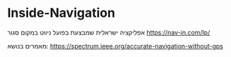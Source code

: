 # Inside-Navigation


אפליקציה ישראלית שמבצעת בפועל ניווט במקום סגור
https://nav-in.com/lp/


מאמרים בנושא:
https://spectrum.ieee.org/accurate-navigation-without-gps
